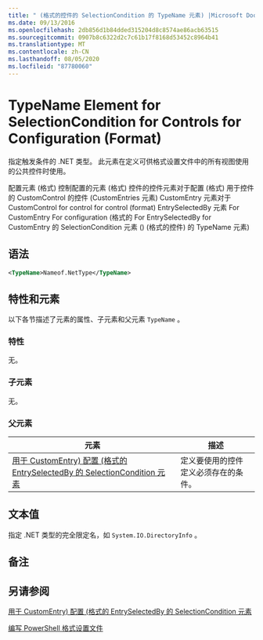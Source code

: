 ```yaml
---
title: " (格式的控件的 SelectionCondition 的 TypeName 元素) |Microsoft Docs"
ms.date: 09/13/2016
ms.openlocfilehash: 2db856d1b84dded315204d8c8574ae86acb63515
ms.sourcegitcommit: 0907b8c6322d2c7c61b17f8168d53452c8964b41
ms.translationtype: MT
ms.contentlocale: zh-CN
ms.lasthandoff: 08/05/2020
ms.locfileid: "87780060"
---
```

# <a name="typename-element-for-selectioncondition-for-controls-for-configuration-format"></a>TypeName Element for SelectionCondition for Controls for Configuration (Format)

指定触发条件的 .NET 类型。 此元素在定义可供格式设置文件中的所有视图使用的公共控件时使用。

配置元素 (格式) 控制配置的元素 (格式) 控件的控件元素对于配置 (格式) 用于控件的 CustomControl 的控件 (CustomEntries 元素) CustomEntry 元素对于 CustomControl for control for control (format) EntrySelectedBy 元素 For CustomEntry For configuration (格式的 For EntrySelectedBy for CustomEntry 的 SelectionCondition 元素 ()  (格式的控件) 的 TypeName 元素) 

## <a name="syntax"></a>语法

```xml
<TypeName>Nameof.NetType</TypeName>

```

## <a name="attributes-and-elements"></a>特性和元素

以下各节描述了元素的属性、子元素和父元素 `TypeName` 。

### <a name="attributes"></a>特性

无。

### <a name="child-elements"></a>子元素

无。

### <a name="parent-elements"></a>父元素

|元素|描述|
|-------------|-----------------|
|[用于 CustomEntry) 配置 (格式的 EntrySelectedBy 的 SelectionCondition 元素](./selectioncondition-element-for-entryselectedby-for-controls-for-configuration-format.md)|定义要使用的控件定义必须存在的条件。|

## <a name="text-value"></a>文本值

指定 .NET 类型的完全限定名，如 `System.IO.DirectoryInfo` 。

## <a name="remarks"></a>备注

## <a name="see-also"></a>另请参阅

[用于 CustomEntry) 配置 (格式的 EntrySelectedBy 的 SelectionCondition 元素](./selectioncondition-element-for-entryselectedby-for-controls-for-configuration-format.md)

[编写 PowerShell 格式设置文件](./writing-a-powershell-formatting-file.md)
